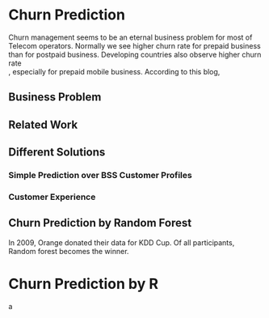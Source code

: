 # Churn Prediction
Churn management seems to be an eternal business problem for most of Telecom operators.  Normally we see higher churn rate for prepaid business than for postpaid business. Developing countries also observe higher churn rate  
, especially for prepaid mobile business.
According to this blog, 

## Business Problem

## Related Work

## Different Solutions
### Simple Prediction over BSS Customer Profiles
### Customer Experience 

## Churn Prediction by Random Forest

In 2009, Orange donated their data for KDD Cup. Of all participants, Random forest becomes the winner.

# Churn Prediction by R
a